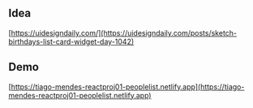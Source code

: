 ## Idea

[https://uidesigndaily.com/](https://uidesigndaily.com/posts/sketch-birthdays-list-card-widget-day-1042)

## Demo

[https://tiago-mendes-reactproj01-peoplelist.netlify.app](https://tiago-mendes-reactproj01-peoplelist.netlify.app)
